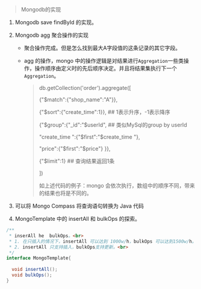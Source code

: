 > Mongodb的实现

1. Mongodb save findById 的实现。

2. Mongodb agg 聚合操作的实现

   -  聚合操作完成。但是怎么找到最大A字段值的这条记录的其它字段。

   - agg 的操作，mongo 中的操作逻辑是对结果进行`Aggregation`一些类操作，操作顺序由定义时的先后顺序决定。并且将结果集执行下一个`Aggregation`。

     > db.getCollection('order').aggregate([
     >
     > {"$match":{"shop_name":"A"}},
     >
     > {"$sort":{"create_time":1}},   ## 1表示升序，-1表示降序
     >
     > {"$group":{"_id":"$userId",            ## 类似MySql的group by userId
     >
     > "create_time ":{"$first":"$create_time "},
     >
     > "price":{"$first":"$price"} }},
     >
     > {"$limit":1}  ## 查询结果返回1条
     >
     > ])
     >
     > 如上述代码的例子：mongo 会依次执行，数组中的顺序不同，带来的结果也将是不同的。
     > 
3. 可以将 Mongo Compass 将查询语句转换为 Java 代码
4. MongoTemplate 中的 insertAll 和 bulkOps 的探索。
```java
/**
 * inserAll he  bulkOps。<br>
 * 1. 在只插入的情况下，insertAll 可以达到 1000w/h，bulkOps 可以达到1500w/h。（具体还要看文本量的大小）<br>
 * 2. insertAll 只支持插入，bulkOps支持更新。<br>
 */
interface MongoTemplate{
  
  void insertAll();
  void bulkOps();
}
```